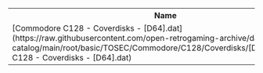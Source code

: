 <table>
<tr><th>Name</th><th>Size</th></tr>
<tr><td>
[Commodore C128 - Coverdisks - [D64].dat](https://raw.githubusercontent.com/open-retrogaming-archive/dat-catalog/main/root/basic/TOSEC/Commodore/C128/Coverdisks/[D64]/Commodore C128 - Coverdisks - [D64].dat)
</td><td>852</td></tr>
</table>
